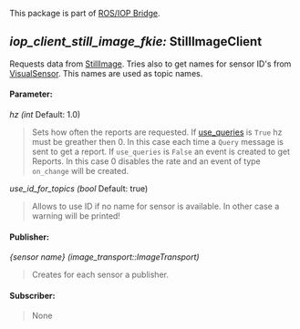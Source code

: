 This package is part of [ROS/IOP Bridge](https://github.com/fkie/iop_core/blob/master/README.md).


## _iop_client_still_image_fkie:_ StillImageClient

Requests data from [StillImage](https://github.com/fkie/iop_jaus_sensing/blob/master/iop_still_image_fkie/README.md). Tries also to get names for sensor ID's from [VisualSensor](https://github.com/fkie/iop_jaus_sensing/blob/master/iop_visual_sensor_fkie/README.md). This names are used as topic names.

#### Parameter:

_hz (int_ Default: 1.0)

> Sets how often the reports are requested. If [use_queries](https://github.com/fkie/iop_core/blob/master/iop_ocu_slavelib_fkie/README.md#parameter) is ```True``` hz must be greather then 0. In this case each time a ```Query``` message is sent to get a report. If ```use_queries``` is ```False``` an event is created to get Reports. In this case 0 disables the rate and an event of type ```on_change``` will be created.

_use_id_for_topics (bool_ Default: true)

> Allows to use ID if no name for sensor is available. In other case a warning will be printed!

#### Publisher:

_{sensor name} (image_transport::ImageTransport)_

> Creates for each sensor a publisher.

#### Subscriber:

> None